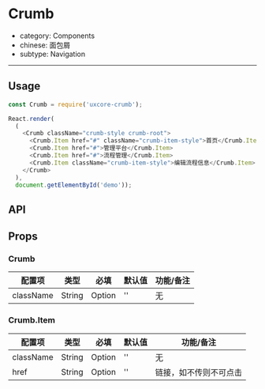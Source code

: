 # Crumb

- category: Components
- chinese: 面包屑
- subtype: Navigation

---

## Usage

```js
const Crumb = require('uxcore-crumb');

React.render(
  (
    <Crumb className="crumb-style crumb-root">
      <Crumb.Item href="#" className="crumb-item-style">首页</Crumb.Item>
      <Crumb.Item href="#">管理平台</Crumb.Item>
      <Crumb.Item href="#">流程管理</Crumb.Item>
      <Crumb.Item className="crumb-item-style">编辑流程信息</Crumb.Item>
    </Crumb>
  ),
  document.getElementById('demo'));
```

## API

## Props

### Crumb
| 配置项 | 类型 | 必填 | 默认值 | 功能/备注 |
|---|---|---|---|---|
| className | String | Option | '' | 无 |

### Crumb.Item
| 配置项 | 类型 | 必填 | 默认值 | 功能/备注 |
|---|---|---|---|---|
| className | String | Option | '' | 无 |
| href | String | Option | '' | 链接，如不传则不可点击 |
